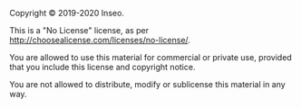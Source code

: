 Copyright © 2019-2020 Inseo.

This is a "No License" license, as per
http://choosealicense.com/licenses/no-license/.

You are allowed to use this material for commercial or private use,
provided that you include this license and copyright notice.

You are not allowed to distribute, modify or sublicense this
material in any way.
